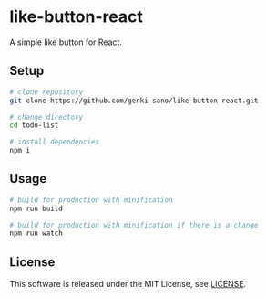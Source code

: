 # like-button-react

A simple like button  for React.

## Setup

``` bash
# clone repository
git clone https://github.com/genki-sano/like-button-react.git

# change directory
cd todo-list

# install dependencies
npm i
```

## Usage

```bash
# build for production with minification
npm run build

# build for production with minification if there is a change
npm run watch
```

## License

This software is released under the MIT License, see [LICENSE](LICENSE).
